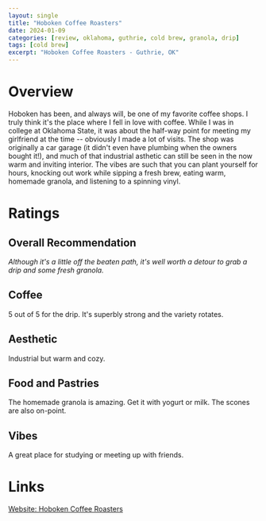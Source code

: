 ```yaml
---
layout: single
title: "Hoboken Coffee Roasters"
date: 2024-01-09
categories: [review, oklahoma, guthrie, cold brew, granola, drip]
tags: [cold brew]
excerpt: "Hoboken Coffee Roasters - Guthrie, OK"
---
```


# Overview
Hoboken has been, and always will, be one of my favorite coffee shops.  I truly think it's the place where I fell in love with coffee. While I was in college at Oklahoma State, it was about the half-way point for meeting my girlfriend at the time -- obviously I made a lot of visits.  The shop was originally a car garage (it didn't even have plumbing when the owners bought it!), and much of that industrial asthetic can still be seen in the now warm and inviting interior.  The vibes are such that you can plant yourself for hours, knocking out work while sipping a fresh brew, eating warm, homemade granola, and listening to a spinning vinyl.  

# Ratings

## Overall Recommendation

*Although it's a little off the beaten path, it's well worth a detour to grab a drip and some fresh granola.*

<h2>Coffee  <div class="Stars" style="--rating: 4;" aria-label="Rating of this category is 5 out of 5.">   </div></h2>

5 out of 5 for the drip.  It's superbly strong and the variety rotates.


<h2>Aesthetic  <div class="Stars" style="--rating: 4;" aria-label="Rating of this category is 4 out of 5.">   </div></h2>

Industrial but warm and cozy.  

<h2>Food and Pastries  <div class="Stars" style="--rating: 4;" aria-label="Rating of this category is 4 out of 5.">   </div></h2>

The homemade granola is amazing.  Get it with yogurt or milk.  The scones are also on-point.


<h2>Vibes  <div class="Stars" style="--rating: 4;" aria-label="Rating of this category is 4 out of 5.">   </div></h2>

A great place for studying or meeting up with friends.

# Links
[Website: Hoboken Coffee Roasters](https://www.hoboken.coffee/)
